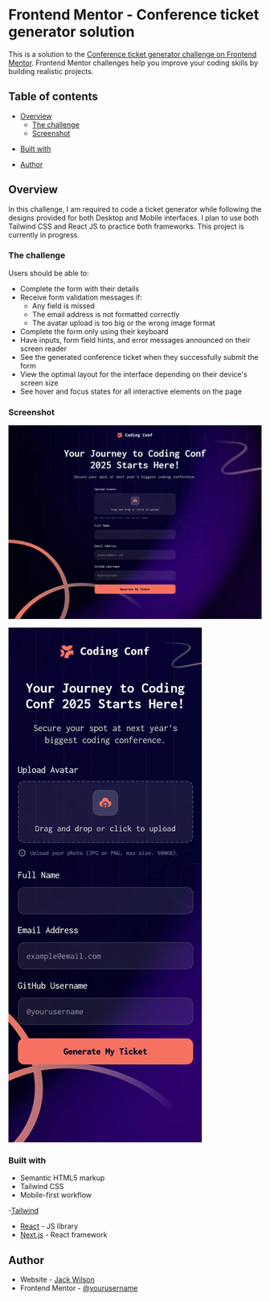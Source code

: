 # Frontend Mentor - Conference ticket generator solution

This is a solution to the [Conference ticket generator challenge on Frontend Mentor](https://www.frontendmentor.io/challenges/conference-ticket-generator-oq5gFIU12w). Frontend Mentor challenges help you improve your coding skills by building realistic projects. 

## Table of contents

- [Overview](#overview)
  - [The challenge](#the-challenge)
  - [Screenshot](#screenshot)
 <!-- - [Links](#links) -->
<!-- - [My process](#my-process) -->
  - [Built with](#built-with)
  <!-- - [What I learned](#what-i-learned) -->
  <!-- - [Continued development](#continued-development) -->
  <!-- - [Useful resources](#useful-resources) -->
  - [Author](#author)
<!-- - [Acknowledgments](#acknowledgments) -->

## Overview

In this challenge, I am required to code a ticket generator while following the designs provided for both Desktop and Mobile interfaces. I plan to use both Tailwind CSS and React JS to practice both frameworks. This project is currently in progress.

### The challenge

Users should be able to:

- Complete the form with their details
- Receive form validation messages if:
  - Any field is missed
  - The email address is not formatted correctly
  - The avatar upload is too big or the wrong image format
- Complete the form only using their keyboard
- Have inputs, form field hints, and error messages announced on their screen reader
- See the generated conference ticket when they successfully submit the form
- View the optimal layout for the interface depending on their device's screen size
- See hover and focus states for all interactive elements on the page

### Screenshot

![Desktop](image.png)

![Mobile](image-1.png)

<!--
### Links

- Solution URL: [Add solution URL here](https://your-solution-url.com)
- Live Site URL: [Add live site URL here](https://your-live-site-url.com)

-->
<!-- ## My process -->

### Built with

- Semantic HTML5 markup
- Tailwind CSS
- Mobile-first workflow
  
-[Tailwind](https://tailwindcss.com/)
- [React](https://reactjs.org/) - JS library
- [Next.js](https://nextjs.org/) - React framework

<!--
### What I learned

Use this section to recap over some of your major learnings while working through this project. Writing these out and providing code samples of areas you want to highlight is a great way to reinforce your own knowledge.

To see how you can add code snippets, see below:

```html
<h1>Some HTML code I'm proud of</h1>
```
```css
.proud-of-this-css {
  color: papayawhip;
}
```
```js
const proudOfThisFunc = () => {
  console.log('🎉')
}
```

If you want more help with writing markdown, we'd recommend checking out [The Markdown Guide](https://www.markdownguide.org/) to learn more.

**Note: Delete this note and the content within this section and replace with your own learnings.**

### Continued development

Use this section to outline areas that you want to continue focusing on in future projects. These could be concepts you're still not completely comfortable with or techniques you found useful that you want to refine and perfect.

**Note: Delete this note and the content within this section and replace with your own plans for continued development.**

### Useful resources

- [Example resource 1](https://www.example.com) - This helped me for XYZ reason. I really liked this pattern and will use it going forward.
- [Example resource 2](https://www.example.com) - This is an amazing article which helped me finally understand XYZ. I'd recommend it to anyone still learning this concept.

**Note: Delete this note and replace the list above with resources that helped you during the challenge. These could come in handy for anyone viewing your solution or for yourself when you look back on this project in the future.**
-->

## Author

- Website - [Jack Wilson](https://github.com/JxckWilsxn)
- Frontend Mentor - [@yourusername](https://www.frontendmentor.io/profile/JxckWilsxn)

<!--
## Acknowledgments

This is where you can give a hat tip to anyone who helped you out on this project. Perhaps you worked in a team or got some inspiration from someone else's solution. This is the perfect place to give them some credit.

**Note: Delete this note and edit this section's content as necessary. If you completed this challenge by yourself, feel free to delete this section entirely.**
-->
